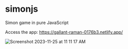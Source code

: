 # simonjs
Simon game in pure JavaScript

Access the app: https://gallant-raman-0176b3.netlify.app/

![Screenshot 2023-11-25 at 11 11 17 AM](https://github.com/elbytes/simonjs/assets/58517842/e58f48cc-09f3-4484-816a-1d46f80ea693)
